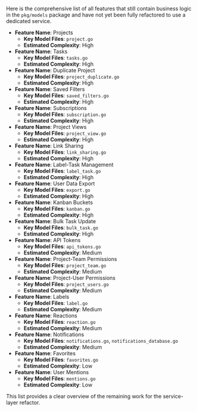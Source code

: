 Here is the comprehensive list of all features that still contain business logic in the `pkg/models` package and have not yet been fully refactored to use a dedicated service.

*   **Feature Name**: Projects
    *   **Key Model Files**: `project.go`
    *   **Estimated Complexity**: High
*   **Feature Name**: Tasks
    *   **Key Model Files**: `tasks.go`
    *   **Estimated Complexity**: High
*   **Feature Name**: Duplicate Project
    *   **Key Model Files**: `project_duplicate.go`
    *   **Estimated Complexity**: High
*   **Feature Name**: Saved Filters
    *   **Key Model Files**: `saved_filters.go`
    *   **Estimated Complexity**: High
*   **Feature Name**: Subscriptions
    *   **Key Model Files**: `subscription.go`
    *   **Estimated Complexity**: High
*   **Feature Name**: Project Views
    *   **Key Model Files**: `project_view.go`
    *   **Estimated Complexity**: High
*   **Feature Name**: Link Sharing
    *   **Key Model Files**: `link_sharing.go`
    *   **Estimated Complexity**: High
*   **Feature Name**: Label-Task Management
    *   **Key Model Files**: `label_task.go`
    *   **Estimated Complexity**: High
*   **Feature Name**: User Data Export
    *   **Key Model Files**: `export.go`
    *   **Estimated Complexity**: High
*   **Feature Name**: Kanban Buckets
    *   **Key Model Files**: `kanban.go`
    *   **Estimated Complexity**: High
*   **Feature Name**: Bulk Task Update
    *   **Key Model Files**: `bulk_task.go`
    *   **Estimated Complexity**: High
*   **Feature Name**: API Tokens
    *   **Key Model Files**: `api_tokens.go`
    *   **Estimated Complexity**: Medium
*   **Feature Name**: Project-Team Permissions
    *   **Key Model Files**: `project_team.go`
    *   **Estimated Complexity**: Medium
*   **Feature Name**: Project-User Permissions
    *   **Key Model Files**: `project_users.go`
    *   **Estimated Complexity**: Medium
*   **Feature Name**: Labels
    *   **Key Model Files**: `label.go`
    *   **Estimated Complexity**: Medium
*   **Feature Name**: Reactions
    *   **Key Model Files**: `reaction.go`
    *   **Estimated Complexity**: Medium
*   **Feature Name**: Notifications
    *   **Key Model Files**: `notifications.go`, `notifications_database.go`
    *   **Estimated Complexity**: Medium
*   **Feature Name**: Favorites
    *   **Key Model Files**: `favorites.go`
    *   **Estimated Complexity**: Low
*   **Feature Name**: User Mentions
    *   **Key Model Files**: `mentions.go`
    *   **Estimated Complexity**: Low

This list provides a clear overview of the remaining work for the service-layer refactor.
